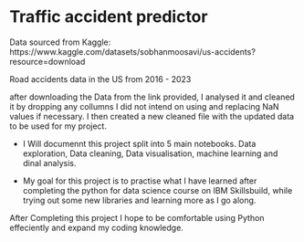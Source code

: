 <h1>Traffic accident predictor</h1>

<p>Data sourced from Kaggle: https://www.kaggle.com/datasets/sobhanmoosavi/us-accidents?resource=download</p>

Road accidents data in the US from 2016 - 2023

after downloading the Data from the link provided, I analysed it and cleaned it by dropping any collumns I did not intend on using and replacing NaN values if necessary. I then created a new cleaned file with the updated data to be used for my project.

- I Will documennt this project split into 5 main notebooks. Data exploration, Data cleaning, Data visualisation, machine learning and dinal analysis.

- My goal for this project is to practise what I have learned after completing the python for data science course on IBM Skillsbuild, while trying out some new libraries and learning more as I go along.

After Completing this project I hope to be comfortable using Python effeciently and expand my coding knowledge.
